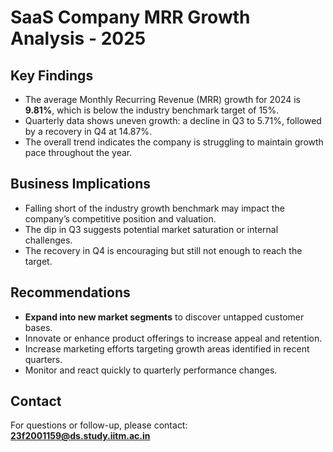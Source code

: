 # SaaS Company MRR Growth Analysis - 2025

## Key Findings

- The average Monthly Recurring Revenue (MRR) growth for 2024 is **9.81%**, which is below the industry benchmark target of 15%.
- Quarterly data shows uneven growth: a decline in Q3 to 5.71%, followed by a recovery in Q4 at 14.87%.
- The overall trend indicates the company is struggling to maintain growth pace throughout the year.

## Business Implications

- Falling short of the industry growth benchmark may impact the company’s competitive position and valuation.
- The dip in Q3 suggests potential market saturation or internal challenges.
- The recovery in Q4 is encouraging but still not enough to reach the target.

## Recommendations

- **Expand into new market segments** to discover untapped customer bases.
- Innovate or enhance product offerings to increase appeal and retention.
- Increase marketing efforts targeting growth areas identified in recent quarters.
- Monitor and react quickly to quarterly performance changes.

## Contact

For questions or follow-up, please contact: **23f2001159@ds.study.iitm.ac.in**

